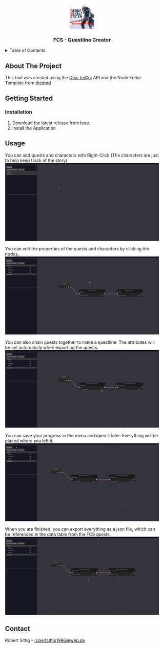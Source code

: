 <div id="top"></div>

<!-- PROJECT LOGO -->
<br />
<div align="center">
  <a href="https://github.com/othneildrew/Best-README-Template">
    <img src="data/Questline_Creator_for_FCS.png" alt="Logo" width="80" height="80">
  </a>

  <h3 align="center">FCS - Questline Creator</h3>
</div>

<!-- TABLE OF CONTENTS -->
<details>
  <summary>Table of Contents</summary>
  <ol>
    <li>
      <a href="#about-the-project">About The Project</a>
      <ul>
        <li><a href="#built-with">Built With</a></li>
      </ul>
    </li>
    <li>
      <a href="#getting-started">Getting Started</a>
      <ul>
        <li><a href="#prerequisites">Prerequisites</a></li>
        <li><a href="#installation">Installation</a></li>
      </ul>
    </li>
    <li><a href="#usage">Usage</a></li>
    <li><a href="#roadmap">Roadmap</a></li>
    <li><a href="#contributing">Contributing</a></li>
    <li><a href="#license">License</a></li>
    <li><a href="#contact">Contact</a></li>
    <li><a href="#acknowledgments">Acknowledgments</a></li>
  </ol>
</details>



<!-- ABOUT THE PROJECT -->
## About The Project

This tool was created using the [Dear ImGui](https://github.com/ocornut/imgui) API and the Node Editor Template from [thedmd](https://github.com/thedmd/imgui-node-editor)

<!-- GETTING STARTED -->
## Getting Started

### Installation

1. Download the latest release from [here](https://firebasestorage.googleapis.com/v0/b/personalpage-2a66e.appspot.com/o/FCS%20-%20Questline%20Creator.msi?alt=media&token=317aa942-0cde-443a-a197-16964b512d74).
2. Install the Application

<!-- USAGE EXAMPLES -->
## Usage

You can add quests and characters with Right-Click (The characters are just to help keep track of the story)
![](https://github.com/Sittlon/Questline_Creator_for_FCS/blob/master/gifs/createQuests.gif)

You can edit the properties of the quests and characters by clicking the nodes.
![](https://github.com/Sittlon/Questline_Creator_for_FCS/blob/master/gifs/ChangeQuestProperties.gif)

You can also chain quests together to make a questline. The attributes will be set automaticly when exporting the quests.
![](https://github.com/Sittlon/Questline_Creator_for_FCS/blob/master/gifs/ChainQuest.gif)

You can save your progress in the menu and open it later. Everything will be placed where you left it.
![](https://github.com/Sittlon/Questline_Creator_for_FCS/blob/master/gifs/Menu.gif)

When you are finished, you can export everything as a json file, which can be referenced in the data table from the FCS quests.
![](https://github.com/Sittlon/Questline_Creator_for_FCS/blob/master/gifs/ExportToUE.gif)


<!-- CONTACT -->
## Contact

Robert Sittig - robertsittig1996@web.de